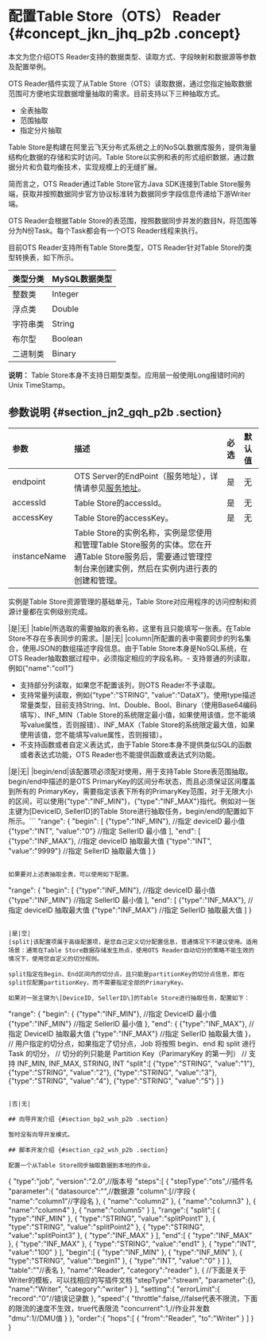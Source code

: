 # 配置Table Store（OTS） Reader {#concept_jkn_jhq_p2b .concept}

本文为您介绍OTS Reader支持的数据类型、读取方式、字段映射和数据源等参数及配置举例。

OTS Reader插件实现了从Table Store（OTS）读取数据，通过您指定抽取数据范围可方便地实现数据增量抽取的需求。目前支持以下三种抽取方式。

-   全表抽取
-   范围抽取
-   指定分片抽取

Table Store是构建在阿里云飞天分布式系统之上的NoSQL数据库服务，提供海量结构化数据的存储和实时访问。Table Store以实例和表的形式组织数据，通过数据分片和负载均衡技术，实现规模上的无缝扩展。

简而言之，OTS Reader通过Table Store官方Java SDK连接到Table Store服务端，获取并按照数据同步官方协议标准转为数据同步字段信息传递给下游Writer端。

OTS Reader会根据Table Store的表范围，按照数据同步并发的数目N，将范围等分为N份Task。每个Task都会有一个OTS Reader线程来执行。

目前OTS Reader支持所有Table Store类型，OTS Reader针对Table Store的类型转换表，如下所示。

|类型分类|MySQL数据类型|
|:---|:--------|
|整数类|Integer|
|浮点类|Double|
|字符串类|String|
|布尔型|Boolean|
|二进制类|Binary|

**说明：** Table Store本身不支持日期型类型。应用层一般使用Long报错时间的Unix TimeStamp。

## 参数说明 {#section_jn2_gqh_p2b .section}

|参数|描述|必选|默认值|
|:-|:-|:-|:--|
|endpoint|OTS Server的EndPoint（服务地址），详情请参见[服务地址](https://www.alibabacloud.com/help/zh/faq-detail/52671.htm)。|是|无|
|accessId|Table Store的accessId。|是|无|
|accessKey|Table Store的accessKey。|是|无|
|instanceName|Table Store的实例名称，实例是您使用和管理Table Store服务的实体。您在开通Table Store服务后，需要通过管理控制台来创建实例，然后在实例内进行表的创建和管理。

实例是Table Store资源管理的基础单元，Table Store对应用程序的访问控制和资源计量都在实例级别完成。

|是|无|
|table|所选取的需要抽取的表名称，这里有且只能填写一张表。在Table Store不存在多表同步的需求。|是|无|
|column|所配置的表中需要同步的列名集合，使用JSON的数组描述字段信息。由于Table Store本身是NoSQL系统，在OTS Reader抽取数据过程中，必须指定相应的字段名称。-   支持普通的列读取，例如\{"name":"col1"\}
-   支持部分列读取，如果您不配置该列，则OTS Reader不予读取。
-   支持常量列读取，例如\{"type":"STRING", "value":"DataX"\}。使用type描述常量类型，目前支持String、Int、Double、Bool、Binary（使用Base64编码填写）、INF\_MIN（Table Store的系统限定最小值，如果使用该值，您不能填写value属性，否则报错）、INF\_MAX（Table Store的系统限定最大值，如果使用该值，您不能填写value属性，否则报错）。
-   不支持函数或者自定义表达式，由于Table Store本身不提供类似SQL的函数或者表达式功能，OTS Reader也不能提供函数或表达式列功能。

|是|无|
|begin/end|该配置项必须配对使用，用于支持Table Store表范围抽取。begin/end中描述的是OTS PrimaryKey的区间分布状态，而且必须保证区间覆盖到所有的 PrimaryKey，需要指定该表下所有的PrimaryKey范围，对于无限大小的区间，可以使用\{"type":"INF\_MIN"\}，\{"type":"INF\_MAX"\}指代。例如对一张主键为\[DeviceID, SellerID\]的Table Store进行抽取任务，begin/end的配置如下所示。```
"range": {
      "begin": [
        {"type":"INF_MIN"},  //指定 deviceID 最小值
        {"type":"INT", "value":"0"}  //指定 SellerID 最小值
      ], 
      "end": [
        {"type":"INF_MAX"}, //指定 deviceID 抽取最大值
        {"type":"INT", "value":"9999"} //指定 SellerID 抽取最大值
      ]
    }
```

如果要对上述表抽取全表，可以使用如下配置。

```
"range": {
      "begin": [
        {"type":"INF_MIN"},  //指定 deviceID 最小值
        {"type":"INF_MIN"} //指定 SellerID 最小值
      ], 
      "end": [
        {"type":"INF_MAX"}, //指定 deviceID 抽取最大值
          {"type":"INF_MAX"} //指定 SellerID 抽取最大值
      ]
    }
```

|是|空|
|split|该配置项属于高级配置项，是您自己定义切分配置信息，普通情况下不建议使用。适用场景：通常在Table Store数据存储发生热点，使用OTS Reader自动切分的策略不能生效的情况下，使用您自定义的切分规则。

split指定在Begin、End区间内的切分点，且只能是partitionKey的切分点信息，即在split仅配置partitionKey，而不需要指定全部的PrimaryKey。

如果对一张主键为\[DeviceID, SellerID\]的Table Store进行抽取任务，配置如下：

```
"range": {
      "begin": {
        {"type":"INF_MIN"},  //指定 DeviceID 最小值
        {"type":"INF_MIN"}  //指定 SellerID 最小值
      }, 
      "end": {
        {"type":"INF_MAX"}, //指定 DeviceID 抽取最大值
        {"type":"INF_MAX"} //指定 SellerID 抽取最大值
      }，
       // 用户指定的切分点，如果指定了切分点，Job 将按照 begin、end 和 split 进行 Task 的切分，
            // 切分的列只能是 Partition Key（ParimaryKey 的第一列）
            // 支持 INF_MIN, INF_MAX, STRING, INT
            "split":[
                                {"type":"STRING", "value":"1"},
                                {"type":"STRING", "value":"2"},
                                {"type":"STRING", "value":"3"},
                                {"type":"STRING", "value":"4"},
                                {"type":"STRING", "value":"5"}
                    ]
    }
```

|否|无|

## 向导开发介绍 {#section_bp2_wsh_p2b .section}

暂时没有向导开发模式。

## 脚本开发介绍 {#section_cp2_wsh_p2b .section}

配置一个从Table Store同步抽取数据到本地的作业。

```
{
    "type":"job",
    "version":"2.0",//版本号
    "steps":[
        {
            "stepType":"ots",//插件名
            "parameter":{
                "datasource":"",//数据源
                "column":[//字段
                    {
                        "name":"column1"//字段名
                    },
                    {
                        "name":"column2"
                    },
                    {
                        "name":"column3"
                    },
                    {
                        "name":"column4"
                    },
                    {
                        "name":"column5"
                    }
                ],
                "range":{
                    "split":[
                        {
                            "type":"INF_MIN"
                        },
                        {
                            "type":"STRING",
                            "value":"splitPoint1"
                        },
                        {
                            "type":"STRING",
                            "value":"splitPoint2"
                        },
                        {
                            "type":"STRING",
                            "value":"splitPoint3"
                        },
                        {
                            "type":"INF_MAX"
                        }
                    ],
                    "end":[
                        {
                            "type":"INF_MAX"
                        },
                        {
                            "type":"INF_MAX"
                        },
                        {
                            "type":"STRING",
                            "value":"end1"
                        },
                        {
                            "type":"INT",
                            "value":"100"
                        }
                    ],
                    "begin":[
                        {
                            "type":"INF_MIN"
                        },
                        {
                            "type":"INF_MIN"
                        },
                        {
                            "type":"STRING",
                            "value":"begin1"
                        },
                        {
                            "type":"INT",
                            "value":"0"
                        }
                    ]
                },
                "table":""//表名
            },
            "name":"Reader",
            "category":"reader"
        },
        { //下面是关于Writer的模板，可以找相应的写插件文档
            "stepType":"stream",
            "parameter":{},
            "name":"Writer",
            "category":"writer"
        }
    ],
    "setting":{
        "errorLimit":{
            "record":"0"//错误记录数
        },
        "speed":{
            "throttle":false,//false代表不限流，下面的限流的速度不生效，true代表限流
            "concurrent":1,//作业并发数
            "dmu":1//DMU值
        }
    },
    "order":{
        "hops":[
            {
                "from":"Reader",
                "to":"Writer"
            }
        ]
    }
}
```

